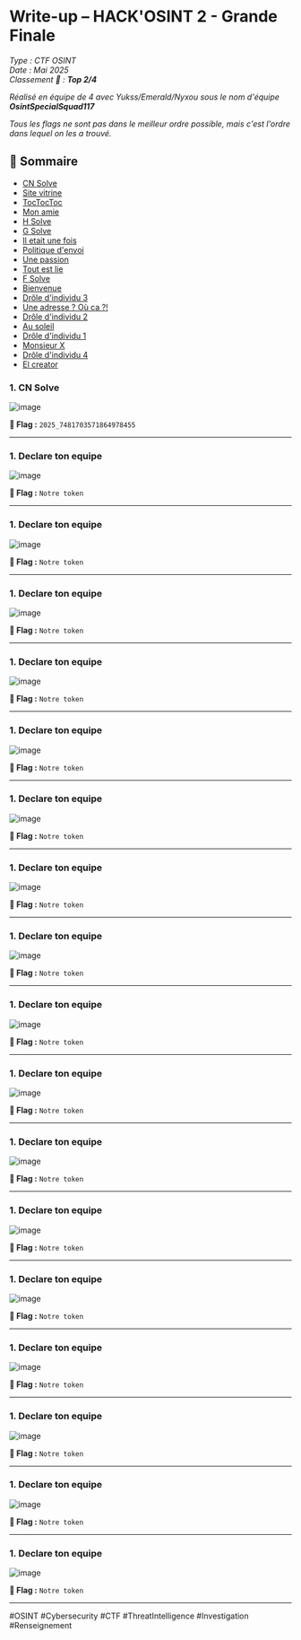# Write-up – HACK'OSINT 2 - Grande Finale

_Type : CTF OSINT  
Date : Mai 2025  
Classement 🥈 : **Top 2/4**_

_Réalisé en équipe de 4 avec Yukss/Emerald/Nyxou sous le nom d'équipe **OsintSpecialSquad117**_

_Tous les flags ne sont pas dans le meilleur ordre possible, mais c'est l'ordre dans lequel on les a trouvé._

## 📌 Sommaire

- [CN Solve](#1-cn-solve)
- [Site vitrine](#2-site-vitrine)
- [TocTocToc](#3-toctoctoc)
- [Mon amie](#4-mon-amie)
- [H Solve](#5-h-solve)
- [G Solve](#6-g-solve)
- [Il etait une fois](#7-il-etait-une-fois)
- [Politique d'envoi](#8-politique-d-envoi)
- [Une passion](#9-une-passion)
- [Tout est lie](#10-tout-est-lie)
- [F Solve](#11-f-solve)
- [Bienvenue](#12-bienvenue)
- [Drôle d'individu 3](#13-drole-d-individu-3)
- [Une adresse ? Où ca ?!](#14)
- [Drôle d'individu 2](#15)
- [Au soleil](#16-au-soleil)
- [Drôle d'individu 1](#17)
- [Monsieur X](#18-monsieur-x)
- [Drôle d'individu 4](#19)
- [El creator](#18-el-creator)
  
### 1. CN Solve

![image](../ImagesCTF/1.png)

> 

**🎯 Flag :** `2025_7481703571864978455`

---

### 1. Declare ton equipe

![image](../ImagesCTF/1.png)

**🎯 Flag :** `Notre token`

---

### 1. Declare ton equipe

![image](../ImagesCTF/1.png)

**🎯 Flag :** `Notre token`

---

### 1. Declare ton equipe

![image](../ImagesCTF/1.png)

**🎯 Flag :** `Notre token`

---

### 1. Declare ton equipe

![image](../ImagesCTF/1.png)

**🎯 Flag :** `Notre token`

---

### 1. Declare ton equipe

![image](../ImagesCTF/1.png)

**🎯 Flag :** `Notre token`

---

### 1. Declare ton equipe

![image](../ImagesCTF/1.png)

**🎯 Flag :** `Notre token`

---

### 1. Declare ton equipe

![image](../ImagesCTF/1.png)

**🎯 Flag :** `Notre token`

---

### 1. Declare ton equipe

![image](../ImagesCTF/1.png)

**🎯 Flag :** `Notre token`

---

### 1. Declare ton equipe

![image](../ImagesCTF/1.png)

**🎯 Flag :** `Notre token`

---

### 1. Declare ton equipe

![image](../ImagesCTF/1.png)

**🎯 Flag :** `Notre token`

---

### 1. Declare ton equipe

![image](../ImagesCTF/1.png)

**🎯 Flag :** `Notre token`

---

### 1. Declare ton equipe

![image](../ImagesCTF/1.png)

**🎯 Flag :** `Notre token`

---

### 1. Declare ton equipe

![image](../ImagesCTF/1.png)

**🎯 Flag :** `Notre token`

---

### 1. Declare ton equipe

![image](../ImagesCTF/1.png)

**🎯 Flag :** `Notre token`

---

### 1. Declare ton equipe

![image](../ImagesCTF/1.png)

**🎯 Flag :** `Notre token`

---

### 1. Declare ton equipe

![image](../ImagesCTF/1.png)

**🎯 Flag :** `Notre token`

---

### 1. Declare ton equipe

![image](../ImagesCTF/1.png)

**🎯 Flag :** `Notre token`

---
<!-- Hashtags pour référencement -->
#OSINT #Cybersecurity #CTF #ThreatIntelligence #Investigation #Renseignement
